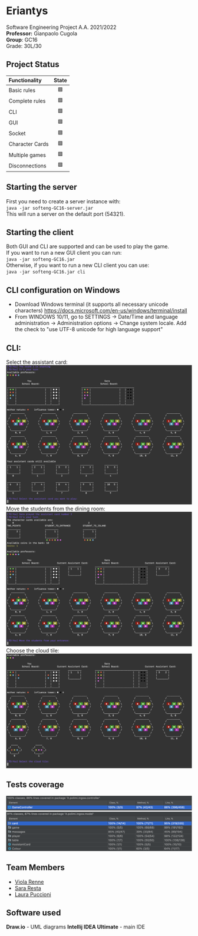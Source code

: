 # Eriantys

Software Engineering Project A.A. 2021/2022  
**Professor:** Gianpaolo Cugola  
**Group**: GC16  
Grade: 30L/30  

## Project Status

| Functionality   | State |
|:----------------|:-----:|
| Basic rules     |  🟩   |
| Complete rules  |  🟩   |
| CLI             |  🟩   |
| GUI             |  🟩   |
| Socket          |  🟩   |
| Character Cards |  🟩   |
| Multiple games  |  🟩   |
| Disconnections  |  🟩   |

## Starting the server
First you need to create a server instance with:  
`java -jar softeng-GC16-server.jar`  
This will run a server on the default port (54321).

## Starting the client
Both GUI and CLI are supported and can be used to play the game.  
If you want to run a new GUI client you can run:  
`java -jar softeng-GC16.jar`  
Otherwise, if you want to run a new CLI client you can use:  
`java -jar softeng-GC16.jar cli`

## CLI configuration on Windows
* Download Windows terminal (it supports all necessary unicode
  characters) https://docs.microsoft.com/en-us/windows/terminal/install
* From WINDOWS 10/11, go to SETTINGS -> Date/Time and language administration -> Administration options -> Change system
  locale. Add the check to "use UTF-8 unicode for high language support"

## CLI:
Select the assistant card:
<img src="https://github.com/viols-code/ing-sw-2022-renne-resta-puccioni/blob/master/deliverables/CLI/Select.png"/>
Move the students from the dining room:
<img src="https://github.com/viols-code/ing-sw-2022-renne-resta-puccioni/blob/master/deliverables/CLI/Move.png"/>
Choose the cloud tile:
<img src="https://github.com/viols-code/ing-sw-2022-renne-resta-puccioni/blob/master/deliverables/CLI/Choose.png"/>

## Tests coverage
<img src="https://github.com/viols-code/ing-sw-2022-renne-resta-puccioni/blob/master/deliverables/Coverage/Controller.png" alt=""/>
<img src="https://github.com/viols-code/ing-sw-2022-renne-resta-puccioni/blob/master/deliverables/Coverage/Model.png" alt=""/>

## Team Members
* [Viola Renne](https://github.com/viols-code)
* [Sara Resta](https://github.com/sararesta)
* [Laura Puccioni](https://github.com/LaP19)

## Software used
**Draw.io** - UML diagrams
**Intellij IDEA Ultimate** - main IDE
